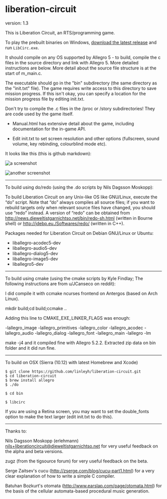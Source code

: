 ﻿# liberation-circuit

version: 1.3

This is Liberation Circuit, an RTS/programming game.

To play the prebuilt binaries on Windows, [download the latest release](https://github.com/linleyh/liberation-circuit/releases) and run `LibCirc.exe`.


It should compile on any OS supported by Allegro 5 - to build, compile the c files in the source directory and link with Allegro 5. More detailed instructions are below. More detail about the source file structure is at the start of m_main.c.

The executable should go in the "bin" subdirectory (the same directory as the "init.txt" file). The game requires write access to this directory to save mission progress. If this isn't okay, you can specify a location for the mission progress file by editing init.txt.

Don't try to compile the .c files in the /proc or /story subdirectories! They are code used by the game itself.

- Manual.html has extensive detail about the game, including documentation for the in-game API.

- Edit init.txt to set screen resolution and other options (fullscreen, sound volume, key rebinding, colourblind mode etc).

It looks like this (this is github markdown):

![a screenshot](http://i.imgur.com/pPIJ03I.png)

![another screenshot](http://i.imgur.com/QKWzkqA.png)





--------------------------------------------------


To build using do/redo (using the .do scripts by Nils Dagsson Moskopp):

  To build Liberation Circuit on any Unix-like OS like GNU/Linux,
  execute the “do” script. Note that “do” always compiles all source
  files; if you want to rebuild targets only when relevant source files
  have changed, you should use “redo” instead. A version of “redo” can
  be obtained from <http://news.dieweltistgarnichtso.net/bin/redo-sh.html>
  (written in Bourne shell) or <http://jdebp.eu./Softwares/redo/> (written
  in C++).

  Packages needed for Liberation Circuit on Debian GNU/Linux or Ubuntu:
  - liballegro-acodec5-dev
  - liballegro-audio5-dev
  - liballegro-dialog5-dev
  - liballegro-image5-dev
  - liballegro5-dev


--------------------------------------------------


To build using cmake (using the cmake scripts by Kyle Findlay; The following instructions are from u/JCanseco on reddit):


  I did compile it with ccmake ncurses frontend on Antergos (based on Arch Linux).

  mkdir build;cd build;ccmake ..

  Adding this line to CMAKE_EXE_LINKER_FLAGS was enough:

  -lallegro_image -lallegro_primitives -lallegro_color -lallegro_acodec -lallegro_audio -lallegro_dialog -lallegro_font -lallegro_main -lallegro -lm

  make -j4 and it compiled fine with Allegro 5.2.2. Extracted zip data on bin folder and it did run fine.



---------------------------------------------------

To build on OSX (Sierra (10.12) with latest Homebrew and Xcode)

```
$ git clone https://github.com/linleyh/liberation-circuit.git
$ cd liberation-circuit
$ brew install allegro
$ ./do

$ cd bin

$ libcirc

```

If you are using a Retina screen, you may want to set the double_fonts option to make the text larger (edit init.txt to do this).


---------------------------------------------------



Thanks to:

Nils Dagsson Moskopp (erlehmann) <nils+liberationcircuit@dieweltistgarnichtso.net> for very useful feedback on the alpha and beta versions.

zugz (from the tigsource forum) for very useful feedback on the beta.

Serge Zaitsev's cucu (http://zserge.com/blog/cucu-part1.html) for a very clear explanation of how to write a simple C compiler.

Batuhan Bozkurt's otomata (http://www.earslap.com/page/otomata.html) for the basis of the cellular automata-based procedural music generation.
